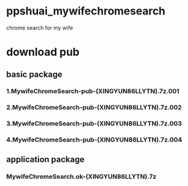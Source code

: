 # ppshuai_mywifechromesearch
chrome search for my wife

# download pub
## basic package
### 1.MywifeChromeSearch-pub-(XINGYUN86LLYTN).7z.001	
### 2.MywifeChromeSearch-pub-(XINGYUN86LLYTN).7z.002
### 3.MywifeChromeSearch-pub-(XINGYUN86LLYTN).7z.003
### 4.MywifeChromeSearch-pub-(XINGYUN86LLYTN).7z.004
## application package
### MywifeChromeSearch.ok-(XINGYUN86LLYTN).7z
